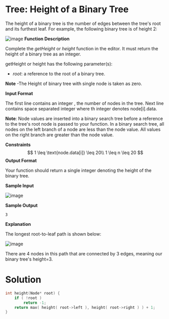 # Tree: Height of a Binary Tree

The height of a binary tree is the number of edges between the tree's root and its furthest leaf. For example, the following binary tree is of height  2:

![image](https://s3.amazonaws.com/hr-assets/0/1527626183-88c8070977-isitBSTSample0.png)
**Function Description**

Complete the *getHeight* or *height* function in the editor. It must return the height of a binary tree as an integer.

getHeight or height has the following parameter(s):

- *root*: a reference to the root of a binary tree.

**Note** -The Height of binary tree with single node is taken as zero.

**Input Format**

The first line contains an integer , the number of nodes in the tree.
Next line contains space separated integer where th integer denotes node[i].data.

**Note**: Node values are inserted into a binary search tree before a reference to the tree's root node is passed to your function. In a binary search tree, all nodes on the left branch of a node are less than the node value. All values on the right branch are greater than the node value.

**Constraints**
$$
1 \leq \text{node.data[i]} \leq 20\\
1 \leq n \leq 20
$$
**Output Format**

Your function should return a single integer denoting the height of the binary tree.

**Sample Input**

![image](https://s3.amazonaws.com/hr-assets/0/1527625966-0f80a8e1a4-treeDepthSample0.png)

**Sample Output**

```
3
```

**Explanation**

The longest root-to-leaf path is shown below:

![image](https://s3.amazonaws.com/hr-assets/0/1527626088-807ca5fc63-treeDepthSample1.png)

There are 4 nodes in this path that are connected by 3 edges, meaning our binary tree's height=3.



# Solution

```c++
int height(Node* root) {
    if ( !root )
        return -1;
    return max( height( root->left ), height( root->right ) ) + 1;
}
```

